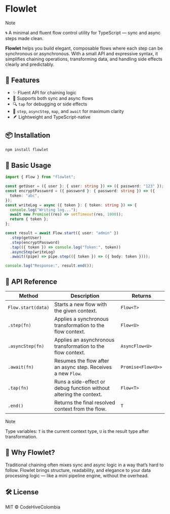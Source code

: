 # Flowlet

> [!NOTE]
> 🌀 A minimal and fluent flow control utility for TypeScript — sync and async steps made clean.

**Flowlet** helps you build elegant, composable flows where each step can be synchronous or asynchronous. With a small API and expressive syntax, it simplifies chaining operations, transforming data, and handling side effects clearly and predictably.

## 🚀 Features

- ✨ Fluent API for chaining logic
- 🔁 Supports both sync and async flows
- 🔍 `tap` for debugging or side effects
- 🔄 `step`, `asyncStep`, `map`, and `await` for maximum clarity
- 🪶 Lightweight and TypeScript-native

## 📦 Installation

```bash
npm install flowlet
```

## 🧩 Basic Usage

```ts
import { Flow } from "flowlet";

const getUser = ({ user }: { user: string }) => ({ password: "123" });
const encryptPassword = ({ password }: { password: string }) => ({
  token: "abc",
});
const writeLog = async ({ token }: { token: string }) => {
  console.log("Writing log...");
  await new Promise((res) => setTimeout(res, 1000));
  return { token };
};

const result = await Flow.start({ user: "admin" })
  .step(getUser)
  .step(encryptPassword)
  .tap(({ token }) => console.log("Token:", token))
  .asyncStep(writeLog)
  .await((pipe) => pipe.step(({ token }) => ({ body: token })));

console.log("Response:", result.end());
```

## 📘 API Reference

| Method             | Description                                                        | Returns            |
| ------------------ | ------------------------------------------------------------------ | ------------------ |
| `Flow.start(data)` | Starts a new flow with the given context.                          | `Flow<T>`          |
| `.step(fn)`        | Applies a synchronous transformation to the flow context.          | `Flow<U>`          |
| `.asyncStep(fn)`   | Applies an asynchronous transformation to the flow context.        | `AsyncFlow<U>`     |
| `.await(fn)`       | Resumes the flow after an async step. Receives a new `Flow`.       | `Promise<Flow<U>>` |
| `.tap(fn)`         | Runs a side-effect or debug function without altering the context. | `Flow<T>`          |
| `.end()`           | Returns the final resolved context from the flow.                  | `T`                |

> [!NOTE]
> Type variables: `T` is the current context type, `U` is the result type after transformation.

## 📘 Why Flowlet?

Traditional chaining often mixes sync and async logic in a way that’s hard to follow. Flowlet brings structure, readability, and elegance to your data processing logic — like a mini pipeline engine, without the overhead.

## 🛠️ License

MIT © CodeHiveColombia
